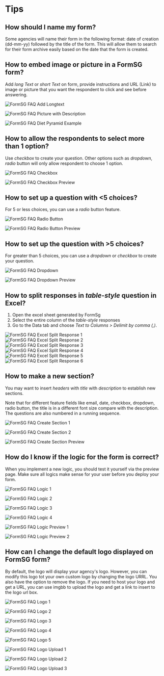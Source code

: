 # Tips

## How should I name my form?

Some agencies will name their form in the following format: date of creation (dd-mm-yy) followed by the title of the form. This will allow them to search for their form archive easily based on the date that the form is created.

## How to embed image or picture in a FormSG form?

Add *long Text* or *short Text* on form, provide instructions and URL (Link) to image or picture that you want the respondent to click and see before answering.

![FormSG FAQ Add Longtext](https://s3-ap-southeast-1.amazonaws.com/misc.form.gov.sg/forms-faq-tips/faq-longtext.png "FormSG FAQ Add Longtext")

![FormSG FAQ Picture with Description](https://s3-ap-southeast-1.amazonaws.com/misc.form.gov.sg/forms-faq-tips/faq-picture-with-description.png "FormSG FAQ Picture with Description")

![FormSG FAQ Diet Pyramid Example](https://s3-ap-southeast-1.amazonaws.com/misc.form.gov.sg/forms-faq-tips/faq-dietpyramid.png "FormSG FAQ Diet Pyramid")

## How to allow the respondents to select more than 1 option?

Use *checkbox* to create your question. Other options such as *dropdown*, *radio* button will only allow respondent to choose 1 option.

![FormSG FAQ Checkbox](https://s3-ap-southeast-1.amazonaws.com/misc.form.gov.sg/forms-faq-tips/faq-checkbox.png "FormSG FAQ Checkbox")

![FormSG FAQ Checkbox Preview](https://s3-ap-southeast-1.amazonaws.com/misc.form.gov.sg/forms-faq-tips/faq-check-box-preview.png "FormSG FAQ Checkbox Preview")

## How to set up a question with <5 choices?

For 5 or less choices, you can use a *radio* button feature.

![FormSG FAQ Radio Button](https://s3-ap-southeast-1.amazonaws.com/misc.form.gov.sg/forms-faq-tips/faq-radio.png "FormSG FAQ Radio Button")

![FormSG FAQ Radio Button Preview](https://s3-ap-southeast-1.amazonaws.com/misc.form.gov.sg/forms-faq-tips/faq-radiop-review.png "FormSG FAQ Radio Button Preview")

## How to set up the question with >5 choices?

For greater than 5 choices, you can use a *dropdown* or *checkbox* to create your question.

![FormSG FAQ Dropdown](https://s3-ap-southeast-1.amazonaws.com/misc.form.gov.sg/forms-faq-tips/faq-dropdown.png "FormSG FAQ Dropdown")

![FormSG FAQ Dropdown Preview](https://s3-ap-southeast-1.amazonaws.com/misc.form.gov.sg/forms-faq-tips/faq-dropdown-preview.png "FormSG FAQ Dropdown Preview")

## How to split responses in *table-style* question in Excel?

1. Open the excel sheet generated by FormSg
2. Select the entire column of the *table-style* responses
3. Go to the Data tab and choose *Text to Columns > Delimit by comma (,)*.

![FormSG FAQ Excel Split Response 1](https://s3-ap-southeast-1.amazonaws.com/misc.form.gov.sg/forms-faq-tips/faq-excel1.png "FormSG FAQ Excel Split Response 1")
![FormSG FAQ Excel Split Response 2](https://s3-ap-southeast-1.amazonaws.com/misc.form.gov.sg/forms-faq-tips/faq-excel2.png "FormSG FAQ Excel Split Response 2")
![FormSG FAQ Excel Split Response 3](https://s3-ap-southeast-1.amazonaws.com/misc.form.gov.sg/forms-faq-tips/faq-excel3.png "FormSG FAQ Excel Split Response 3")
![FormSG FAQ Excel Split Response 4](https://s3-ap-southeast-1.amazonaws.com/misc.form.gov.sg/forms-faq-tips/faq-excel4.png "FormSG FAQ Excel Split Response 4")
![FormSG FAQ Excel Split Response 5](https://s3-ap-southeast-1.amazonaws.com/misc.form.gov.sg/forms-faq-tips/faq-excel5.png "FormSG FAQ Excel Split Response 5")
![FormSG FAQ Excel Split Response 6](https://s3-ap-southeast-1.amazonaws.com/misc.form.gov.sg/forms-faq-tips/faq-excel6.png "FormSG FAQ Excel Split Response 6")

## How to make a new section?

You may want to insert *headers* with *title* with *description* to establish new sections.

Note that for different feature fields like email, date, checkbox, dropdown, radio button, the title is in a different font size compare with the description. The questions are also numbered in a running sequence.

![FormSG FAQ Create Section 1](https://s3-ap-southeast-1.amazonaws.com/misc.form.gov.sg/forms-faq-tips/faq-createsect1.png "FormSG FAQ Create Section 1")

![FormSG FAQ Create Section 2](https://s3-ap-southeast-1.amazonaws.com/misc.form.gov.sg/forms-faq-tips/faq-createsect2.png "FormSG FAQ Create Section 2")

![FormSG FAQ Create Section Preview](https://s3-ap-southeast-1.amazonaws.com/misc.form.gov.sg/forms-faq-tips/faq-createsectpreview.png "FormSG FAQ Create Section Preview")

## How do I know if the logic for the form is correct?

When you implement a new logic, you should test it yourself via the preview page. Make sure all logics make sense for your user before you deploy your form.

![FormSG FAQ Logic 1](https://s3-ap-southeast-1.amazonaws.com/misc.form.gov.sg/forms-faq-tips/faq-create-logic1.png "FormSG FAQ Logic 1")

![FormSG FAQ Logic 2](https://s3-ap-southeast-1.amazonaws.com/misc.form.gov.sg/forms-faq-tips/faq-create-logic2.png "FormSG FAQ Logic 2")

![FormSG FAQ Logic 3](https://s3-ap-southeast-1.amazonaws.com/misc.form.gov.sg/forms-faq-tips/faq-create-logic3.png "FormSG FAQ Logic 3")

![FormSG FAQ Logic 4](https://s3-ap-southeast-1.amazonaws.com/misc.form.gov.sg/forms-faq-tips/faq-create-logic4.png "FormSG FAQ Logic 4")

![FormSG FAQ Logic Preview 1](https://s3-ap-southeast-1.amazonaws.com/misc.form.gov.sg/forms-faq-tips/faq-create-logic-preview1.png "FormSG FAQ Logic Preview 1")

![FormSG FAQ Logic Preview 2](https://s3-ap-southeast-1.amazonaws.com/misc.form.gov.sg/forms-faq-tips/faq-create-logic-preview2.png "FormSG FAQ Logic Preview 2")

## How can I change the default logo displayed on FormSG form?

By default, the logo will display your agency's logo. However, you can modify this logo tot your own custom logo by changing the logo URRL. You also have the option to remove the logo. If you need to host your logo and get a URL, you can use imgbb to upload the logo and get a link to insert to the logo url box.

![FormSG FAQ Logo 1](https://s3-ap-southeast-1.amazonaws.com/misc.form.gov.sg/forms-faq-tips/faq-logo1.png "FormSG FAQ Logo 1")

![FormSG FAQ Logo 2](https://s3-ap-southeast-1.amazonaws.com/misc.form.gov.sg/forms-faq-tips/faq-logo2.png "FormSG FAQ Logo 2")

![FormSG FAQ Logo 3](https://s3-ap-southeast-1.amazonaws.com/misc.form.gov.sg/forms-faq-tips/faq-logo3.png "FormSG FAQ Logo 3")

![FormSG FAQ Logo 4](https://s3-ap-southeast-1.amazonaws.com/misc.form.gov.sg/forms-faq-tips/faq-logo4.png "FormSG FAQ Logo 4")

![FormSG FAQ Logo 5](https://s3-ap-southeast-1.amazonaws.com/misc.form.gov.sg/forms-faq-tips/faq-logo5.png "FormSG FAQ Logo 5")

![FormSG FAQ Logo Upload 1](https://s3-ap-southeast-1.amazonaws.com/misc.form.gov.sg/forms-faq-tips/faq-upload-logo1.png "FormSG FAQ Logo Upload 1")

![FormSG FAQ Logo Upload 2](https://s3-ap-southeast-1.amazonaws.com/misc.form.gov.sg/forms-faq-tips/faq-upload-logo2.png "FormSG FAQ Logo Upload 2")

![FormSG FAQ Logo Upload 3](https://s3-ap-southeast-1.amazonaws.com/misc.form.gov.sg/forms-faq-tips/faq-upload-logo3.png "FormSG FAQ Logo Upload 3")

